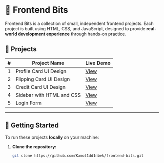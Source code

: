 # 🚀 Frontend Bits  

Frontend Bits is a collection of small, independent frontend projects. Each project is built using HTML, CSS, and JavaScript, designed to provide **real-world development experience** through hands-on practice.  

## 📂 Projects  

| #  | Project Name  | Live Demo  |
|----|-------------|------------|
| 1  | Profile Card UI Design | [View](https://fbit-profile-card.netlify.app/) |
| 2  | Flipping Card UI Design | [View](https://fbit-flipping-card.netlify.app/) |
| 3  | Credit Card UI Design | [View](https://fbit-credit-card.netlify.app/) |
| 4  | Sidebar with HTML and CSS | [View](https://fbit-sidebar.netlify.app/) |
| 5  | Login Form  | [View](https://fbit-login-form.netlify.app/) |
 

---

## 🚀 Getting Started  
To run these projects **locally** on your machine:  
1. **Clone the repository:**  
   ```bash
   git clone https://github.com/Kamol1dd1nbek/frontend-bits.git
